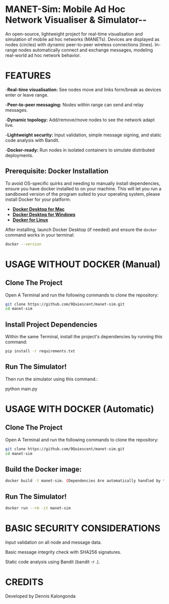 # MANET-Sim: Mobile Ad Hoc Network Visualiser & Simulator--
An open-source, lightweight project for real-time visualisation and simulation of mobile ad hoc networks (MANETs). Devices are displayed as nodes (circles) with dynamic peer-to-peer wireless connections (lines). In-range nodes automatically connect and exchange messages, modeling real-world ad hoc network behavior.

# FEATURES
-**Real-time visualisation:** See nodes move and links form/break as devices enter or leave range.

-**Peer-to-peer messaging:** Nodes within range can send and relay messages.

-**Dynamic topology:** Add/remove/move nodes to see the network adapt live.

-**Lightweight security:** Input validation, simple message signing, and static code analysis with Bandit.

-**Docker-ready:** Run nodes in isolated containers to simulate distributed deployments.

## Prerequisite: Docker Installation
To avoid OS-specific quirks and needing to manually install dependencies, ensure you have docker installed to on your machine. This will let you run a sandboxed version of the program suited to your operating system, please install Docker for your platform:

- **[Docker Desktop for Mac](https://www.docker.com/products/docker-desktop/)**
- **[Docker Desktop for Windows](https://www.docker.com/products/docker-desktop/)**
- **[Docker for Linux](https://docs.docker.com/engine/install/)**

After installing, launch Docker Desktop (if needed) and ensure the `docker` command works in your terminal:
```bash
docker --version
```

# USAGE WITHOUT DOCKER (Manual)
## Clone The Project
Open A Terminal and run the following commands to clone the repository:
```bash
git clone https://github.com/9Quiescent/manet-sim.git
cd manet-sim
```
## Install Project Dependencies
Within the same Terminal, install the project's dependencies by running this command:
```bash
pip install -r requirements.txt
```
## Run The Simulator!
Then run the simulator using this command.:

python main.py

# USAGE WITH DOCKER (Automatic)
## Clone The Project
Open A Terminal and run the following commands to clone the repository:
```bash
git clone https://github.com/9Quiescent/manet-sim.git
cd manet-sim
```
## Build the Docker image:
```bash
docker build -t manet-sim. (Dependencies Are automatically handled by the docker file.)
```
## Run The Simulator!
```bash
docker run --rm -it manet-sim
```

# BASIC SECURITY CONSIDERATIONS
Input validation on all node and message data.

Basic message integrity check with SHA256 signatures.

Static code analysis using Bandit (bandit -r .).

# CREDITS
Developed by Dennis Kalongonda
